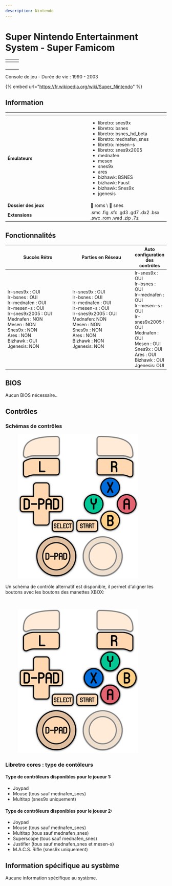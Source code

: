 ```yaml
---
description: Nintendo
---
```


# Super Nintendo Entertainment System - Super Famicom

<table data-header-hidden><thead><tr><th></th><th></th><th data-hidden></th></tr></thead><tbody><tr><td><img src="https://i.imgur.com/inZ65eS.png" alt="" data-size="original"></td><td><img src="https://i.imgur.com/fcfmfq4.png" alt="" data-size="original"></td><td></td></tr></tbody></table>

Console de jeu - Durée de vie : 1990 - 2003

{% embed url="https://fr.wikipedia.org/wiki/Super_Nintendo" %}

## Information

<table data-header-hidden><thead><tr><th width="245"></th><th></th></tr></thead><tbody><tr><td><strong>Émulateurs</strong></td><td><ul><li>libretro: snes9x</li><li>libretro: bsnes</li><li>libretro: bsnes_hd_beta</li><li>libretro: mednafen_snes</li><li>libretro: mesen-s</li><li>libretro: snes9x2005</li><li>mednafen</li><li>mesen</li><li>snes9x</li><li>ares</li><li>bizhawk: BSNES</li><li>bizhawk: Faust</li><li>bizhawk: Snes9x</li><li>jgenesis</li></ul></td></tr><tr><td><strong>Dossier des jeux</strong></td><td><span data-gb-custom-inline data-tag="emoji" data-code="1f4c1">📁</span> roms \ <span data-gb-custom-inline data-tag="emoji" data-code="1f4c2">📂</span> snes</td></tr><tr><td><strong>Extensions</strong></td><td>.smc .fig .sfc .gd3 .gd7 .dx2 .bsx .swc .rom .wad .zip .7z</td></tr></tbody></table>

## Fonctionnalités

<table><thead><tr><th width="256">Succès Rétro</th><th width="243">Parties en Réseau</th><th>Auto configuration des contrôles</th></tr></thead><tbody><tr><td>lr-snes9x : OUI<br>lr-bsnes : OUI<br>lr-mednafen : OUI<br>lr-mesen-s : OUI<br>lr-snes9x2005 : OUI<br>Mednafen : NON<br>Mesen : NON<br>Snes9x : NON<br>Ares : NON<br>Bizhawk : OUI<br>Jgenesis: NON</td><td>lr-snes9x : OUI<br>lr-bsnes : OUI<br>lr-mednafen : OUI<br>lr-mesen-s : OUI<br>lr-snes9x2005 : OUI<br>Mednafen: NON<br>Mesen : NON<br>Snes9x : NON<br>Ares : NON<br>Bizhawk : NON<br>Jgenesis: NON</td><td>lr-snes9x : OUI<br>lr-bsnes : OUI<br>lr-mednafen : OUI<br>lr-mesen-s : OUI<br>lr-snes9x2005 : OUI<br>Mednafen : OUI<br>Mesen : OUI<br>Snes9x : OUI<br>Ares : OUI<br>Bizhawk : OUI<br>Jgenesis: OUI</td></tr></tbody></table>

## BIOS

Aucun BIOS nécessaire..

## Contrôles

### Schémas de contrôles

<div align="left">

<figure><img src="https://github.com/RetroBat-Official/retrobat-tattoos/blob/main/default/snes.png?raw=true" alt="" width="375"><figcaption></figcaption></figure>

</div>

Un schéma de contrôle alternatif est disponible, il permet d'aligner les boutons avec les boutons des manettes XBOX:

<div align="left">

<figure><img src="https://i.imgur.com/Rq6eu0r.png" alt=""><figcaption></figcaption></figure>

</div>

<div align="left">

<figure><img src="https://github.com/RetroBat-Official/retrobat-tattoos/blob/main/default/snes_invert.png?raw=true" alt="" width="375"><figcaption></figcaption></figure>

</div>

### Libretro cores : type de contôleurs

#### &#x20;Type de contrôleurs disponibles pour le joueur 1:

* Joypad
* Mouse (tous sauf mednafen\_snes)
* Multitap (snes9x uniquement)

#### Type de contrôleurs disponibles pour le joueur 2:

* Joypad
* Mouse (tous sauf mednafen\_snes)
* Multitap (tous sauf mednafen\_snes)
* Superscope (tous sauf mednafen\_snes)
* Justifier (tous sauf mednafen\_snes et mesen-s)
* M.A.C.S. Rifle (snes9x uniquement)

## Information spécifique au système

Aucune information spécifique au système.
